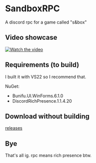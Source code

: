 # SandboxRPC
A discord rpc for a game called "s&amp;box"

## Video showcase

[![Watch the video](https://media.discordapp.net/attachments/919565434850791457/1133422206261669948/image.png)](https://cdn.discordapp.com/attachments/1133038124201693245/1133407623971090563/sandboxrpc-showcase.mp4)

## Requirements (to build)
I built it with VS22 so I recommend that.

NuGet:
- Bunifu.UI.WinForms.6.1.0
- DiscordRichPresence.1.1.4.20

## Download without building

[releases](https://github.com/FrostX-Official/SandboxRPC/releases/tag/update)<br>

## Bye

That's all ig. rpc means rich presence btw.
